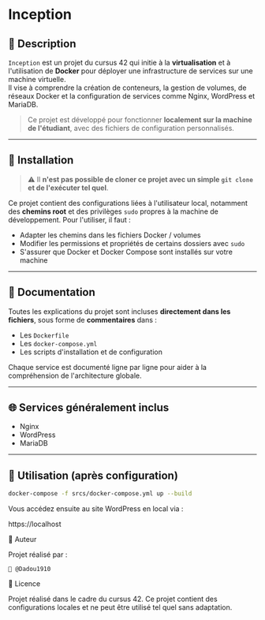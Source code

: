 # Inception

## 📁 Description

`Inception` est un projet du cursus 42 qui initie à la **virtualisation** et à l'utilisation de **Docker** pour déployer une infrastructure de services sur une machine virtuelle.  
Il vise à comprendre la création de conteneurs, la gestion de volumes, de réseaux Docker et la configuration de services comme Nginx, WordPress et MariaDB.

> Ce projet est développé pour fonctionner **localement sur la machine de l'étudiant**, avec des fichiers de configuration personnalisés.

---

## 🔧 Installation

> ⚠️ Il **n'est pas possible de cloner ce projet avec un simple `git clone` et de l'exécuter tel quel**.

Ce projet contient des configurations liées à l'utilisateur local, notamment des **chemins root** et des privilèges `sudo` propres à la machine de développement. Pour l'utiliser, il faut :

- Adapter les chemins dans les fichiers Docker / volumes
- Modifier les permissions et propriétés de certains dossiers avec `sudo`
- S'assurer que Docker et Docker Compose sont installés sur votre machine

---

## 📃 Documentation

Toutes les explications du projet sont incluses **directement dans les fichiers**, sous forme de **commentaires** dans :

- Les `Dockerfile`
- Les `docker-compose.yml`
- Les scripts d'installation et de configuration

Chaque service est documenté ligne par ligne pour aider à la compréhension de l'architecture globale.

---

## 🌐 Services généralement inclus

- Nginx
- WordPress
- MariaDB

---

## 💼 Utilisation (après configuration)

```bash
docker-compose -f srcs/docker-compose.yml up --build
```
Vous accédez ensuite au site WordPress en local via :

https://localhost

👤 Auteur

Projet réalisé par :

    👤 @Dadou1910

📄 Licence

Projet réalisé dans le cadre du cursus 42.
Ce projet contient des configurations locales et ne peut être utilisé tel quel sans adaptation.
